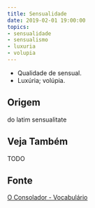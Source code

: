 ```yaml
---
title: Sensualidade
date: 2019-02-01 19:00:00
topics:
- sensualidade
- sensualismo
- luxuria
- volupia
---
```


* Qualidade de sensual. 
* Luxúria; volúpia. 

## Origem
do latim sensualitate

## Veja Também
TODO

## Fonte
[O Consolador - Vocabulário](http://www.oconsolador.com.br/linkfixo/vocabulario/principal.html)
